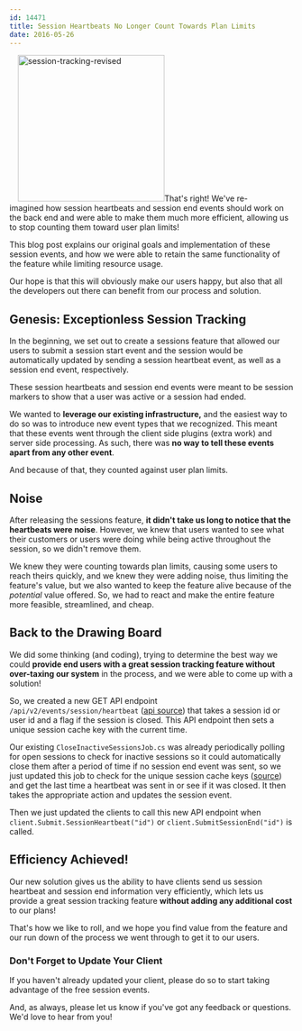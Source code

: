 ```yaml
---
id: 14471
title: Session Heartbeats No Longer Count Towards Plan Limits
date: 2016-05-26
---
```

<img loading="lazy" class="alignright size-full wp-image-14475" style="margin-left: 15px;" src="/assets/session-tracking-revised.png" alt="session-tracking-revised" width="260" height="260" data-id="14475" srcset="/assets/session-tracking-revised.png 260w, /assets/session-tracking-revised-150x150.png 150w" sizes="(max-width: 260px) 100vw, 260px" />That's right! We've re-imagined how session heartbeats and session end events should work on the back end and were able to make them much more efficient, allowing us to stop counting them toward user plan limits!

This blog post explains our original goals and implementation of these session events, and how we were able to retain the same functionality of the feature while limiting resource usage.

Our hope is that this will obviously make our users happy, but also that all the developers out there can benefit from our process and solution.<!--more-->

## Genesis: Exceptionless Session Tracking

In the beginning, we set out to create a sessions feature that allowed our users to submit a session start event and the session would be automatically updated by sending a session heartbeat event, as well as a session end event, respectively.

These session heartbeats and session end events were meant to be session markers to show that a user was active or a session had ended.

We wanted to **leverage our existing infrastructure,** and the easiest way to do so was to introduce new event types that we recognized. This meant that these events went through the client side plugins (extra work) and server side processing. As such, there was **no way to tell these events apart from any other event**.

And because of that, they counted against user plan limits.

## Noise

After releasing the sessions feature, **it didn't take us long to notice that the heartbeats were noise**. However, we knew that users wanted to see what their customers or users were doing while being active throughout the session, so we didn't remove them.

We knew they were counting towards plan limits, causing some users to reach theirs quickly, and we knew they were adding noise, thus limiting the feature's value, but we also wanted to keep the feature alive because of the _potential_ value offered. So, we had to react and make the entire feature more feasible, streamlined, and cheap.

## Back to the Drawing Board

We did some thinking (and coding), trying to determine the best way we could **provide end users with a great session tracking feature without over-taxing our system** in the process, and we were able to come up with a solution!

So, we created a new GET API endpoint `/api/v2/events/session/heartbeat` ([api source](https://api.exceptionless.io/docs/index#!/Event/Event_RecordHeartbeatAsync)) that takes a session id or user id and a flag if the session is closed. This API endpoint then sets a unique session cache key with the current time.

Our existing `CloseInactiveSessionsJob.cs` was already periodically polling for open sessions to check for inactive sessions so it could automatically close them after a period of time if no session end event was sent, so we just updated this job to check for the unique session cache keys ([source](https://github.com/exceptionless/Exceptionless/blob/master/Source/Core/Jobs/CloseInactiveSessionsJob.cs#L43)) and get the last time a heartbeat was sent in or see if it was closed. It then takes the appropriate action and updates the session event.

Then we just updated the clients to call this new API endpoint when `client.Submit.SessionHeartbeat("id")` or `client.SubmitSessionEnd("id")` is called.

## Efficiency Achieved!

Our new solution gives us the ability to have clients send us session heartbeat and session end information very efficiently, which lets us provide a great session tracking feature **without adding any additional cost** to our plans!

That's how we like to roll, and we hope you find value from the feature and our run down of the process we went through to get it to our users.

### Don't Forget to Update Your Client

If you haven't already updated your client, please do so to start taking advantage of the free session events.

And, as always, please let us know if you've got any feedback or questions. We'd love to hear from you!
